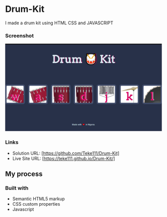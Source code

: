 # Drum-Kit
I made a drum kit using HTML CSS and JAVASCRIPT

### Screenshot

![](images/screenshot.png)


### Links

- Solution URL: [https://github.com/Teke111/Drum-Kit]
- Live Site URL: [https://teke111.github.io/Drum-Kit/]

## My process

### Built with

- Semantic HTML5 markup
- CSS custom properties
- Javascript

